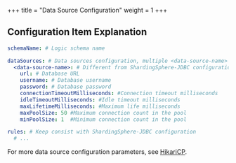 +++
title = "Data Source Configuration"
weight = 1
+++

## Configuration Item Explanation

```yaml
schemaName: # Logic schema name

dataSources: # Data sources configuration, multiple <data-source-name> available
  <data-source-name>: # Different from ShardingSphere-JDBC configuration, it does not need to be configured with database connection pool
    url: # Database URL
    username: # Database username
    password: # Database password
    connectionTimeoutMilliseconds: #Connection timeout milliseconds
    idleTimeoutMilliseconds: #Idle timeout milliseconds
    maxLifetimeMilliseconds: #Maximum life milliseconds
    maxPoolSize: 50 #Maximum connection count in the pool
    minPoolSize: 1  #Minimum connection count in the pool        

rules: # Keep consist with ShardingSphere-JDBC configuration
  # ...
```
For more data source configuration parameters, see [HikariCP](https://github.com/brettwooldridge/HikariCP).